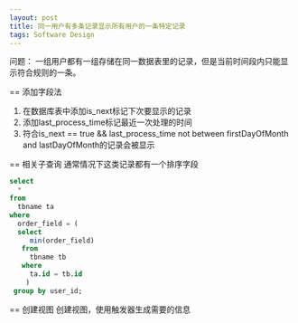 ```yaml
---
layout: post
title: 同一用户有多条记录显示所有用户的一条特定记录
tags: Software Design
---
```


问题： 一组用户都有一组存储在同一数据表里的记录，但是当前时间段内只能显示符合规则的一条。

== 添加字段法
1. 在数据库表中添加is_next标记下次要显示的记录
2. 添加last_process_time标记最近一次处理的时间
3. 符合is_next == true && last_process_time not between firstDayOfMonth and lastDayOfMonth的记录会被显示

== 相关子查询
通常情况下这类记录都有一个排序字段

```SQL
select 
  *
from 
  tbname ta
where
  order_field = (
  select
     min(order_field)
   from 
     tbname tb
   where
     ta.id = tb.id
    )
 group by user_id;
 ```
 
 == 创建视图
 创建视图，使用触发器生成需要的信息
